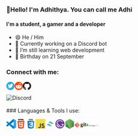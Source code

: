 ### 👋Hello! I'm Adhithya. You can call me Adhi
#### I'm a student, a gamer and a developer

- 😄 He / Him
- 🔭 Currently working on a Discord bot
- 🌱 I’m still learning web development
- 📆 Birthday on 21 September 

### Connect with me:

[<img align="left" alt="Twitter" width="22px" src="/assets/images/twitter.png" />][twitter]
[<img align="left" alt="Reddit" width="22px" src="/assets/images/reddit.png" />][reddit]
[<img align="left" alt="GitHub" width="22px" src="https://raw.githubusercontent.com/github/explore/78df643247d429f6cc873026c0622819ad797942/topics/github/github.png" />][github]

<br />
<br />
<img align="left" alt="Discord" src="https://discord.c99.nl/widget/theme-1/839381680238100491.png">
<br />

<br />
### Languages & Tools I use:

[<img align="left" alt="Visual Studio Code" width="26px" src="https://raw.githubusercontent.com/github/explore/80688e429a7d4ef2fca1e82350fe8e3517d3494d/topics/visual-studio-code/visual-studio-code.png" />][vscode]
<img align="left" alt="HTML5" width="26px" src="https://raw.githubusercontent.com/github/explore/80688e429a7d4ef2fca1e82350fe8e3517d3494d/topics/html/html.png" />
<img align="left" alt="CSS3" width="26px" src="https://raw.githubusercontent.com/github/explore/80688e429a7d4ef2fca1e82350fe8e3517d3494d/topics/css/css.png" />
<img align="left" alt="JavaScript" width="26px" src="https://raw.githubusercontent.com/github/explore/80688e429a7d4ef2fca1e82350fe8e3517d3494d/topics/javascript/javascript.png" />
[<img align="left" alt="Tailwind" width="26px" src="https://raw.githubusercontent.com/github/explore/80688e429a7d4ef2fca1e82350fe8e3517d3494d/topics/tailwind/tailwind.png" />][tailwindcss]
[<img align="left" alt="Gatsby" width="26px" src="https://raw.githubusercontent.com/github/explore/e94815998e4e0713912fed477a1f346ec04c3da2/topics/gatsby/gatsby.png" />][gatsbyjs]
[<img align="left" alt="Node.js" width="26px" src="https://raw.githubusercontent.com/github/explore/80688e429a7d4ef2fca1e82350fe8e3517d3494d/topics/nodejs/nodejs.png"/>][nodejs]
[<img align="left" alt="Git" width="32px" src="https://raw.githubusercontent.com/github/explore/80688e429a7d4ef2fca1e82350fe8e3517d3494d/topics/git/git.png" />][gitscm]
[<img align="left" alt="MongoDB" width="32px" src="https://raw.githubusercontent.com/github/explore/80688e429a7d4ef2fca1e82350fe8e3517d3494d/topics/mongodb/mongodb.png" />][mongodb]


<br />
<br />

[vscode]: https://code.visualstudio.com/
[tailwindcss]: https://tailwindcss.com/
[gatsbyjs]: https://www.gatsbyjs.com/
[nodejs]: https://nodejs.org/
[gitscm]: https://git-scm.com/
[mongodb]: https://www.mongodb.com/
[twitter]: https://twitter.com/adhi_xd
[reddit]: https://reddit.com/u/adhithya_21
[github]: https://github/adhixd
